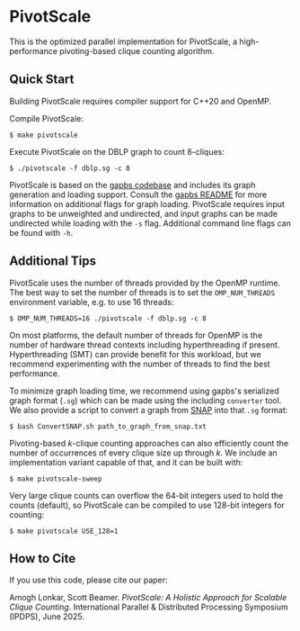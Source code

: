 PivotScale 
===================

This is the optimized parallel implementation for PivotScale, a high-performance pivoting-based clique counting algorithm. 


Quick Start
-----------
Building PivotScale requires compiler support for C++20 and OpenMP.

Compile PivotScale:

    $ make pivotscale

Execute PivotScale on the DBLP graph to count 8-cliques:

    $ ./pivotscale -f dblp.sg -c 8

PivotScale is based on the [gapbs codebase](https://github.com/sbeamer/gapbs) and includes its graph generation and loading support. Consult the [gapbs README](https://github.com/sbeamer/gapbs/blob/master/README.md) for more information on additional flags for graph loading. PivotScale requires input graphs to be unweighted and undirected, and input graphs can be made undirected while loading with the `-s` flag. Additional command line flags can be found with `-h`.


Additional Tips
---------------

PivotScale uses the number of threads provided by the OpenMP runtime. The best way to set the number of threads is to set the `OMP_NUM_THREADS` environment variable, e.g. to use 16 threads:

    $ OMP_NUM_THREADS=16 ./pivotscale -f dblp.sg -c 8

On most platforms, the default number of threads for OpenMP is the number of hardware thread contexts including hyperthreading if present. Hyperthreading (SMT) can provide benefit for this workload, but we recommend experimenting with the number of threads to find the best performance.

To minimize graph loading time, we recommend using gapbs's serialized graph format (`.sg`) which can be made using the including `converter` tool. We also provide a script to convert a graph from [SNAP](https://snap.stanford.edu/data/index.html) into that `.sg` format:

    $ bash ConvertSNAP.sh path_to_graph_from_snap.txt

Pivoting-based _k_-clique counting approaches can also efficiently count the number of occurrences of every clique size up through _k_. We include an implementation variant capable of that, and it can be built with:

    $ make pivotscale-sweep

Very large clique counts can overflow the 64-bit integers used to hold the counts (default), so PivotScale can be compiled to use 128-bit integers for counting:

    $ make pivotscale USE_128=1


How to Cite
-----------

If you use this code, please cite our paper:

Amogh Lonkar, Scott Beamer. *PivotScale: A Holistic Approach for Scalable Clique Counting*. International Parallel & Distributed Processing Symposium (IPDPS), June 2025.
